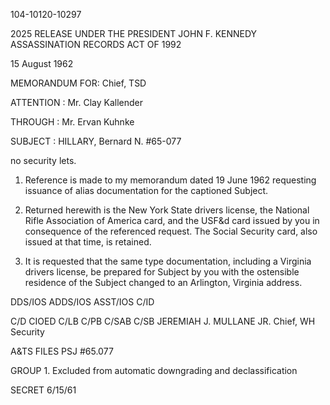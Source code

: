 104-10120-10297

2025 RELEASE UNDER THE PRESIDENT JOHN F. KENNEDY ASSASSINATION RECORDS ACT OF 1992

15 August 1962

MEMORANDUM FOR: Chief, TSD

ATTENTION : Mr. Clay Kallender

THROUGH : Mr. Ervan Kuhnke

SUBJECT : HILLARY, Bernard N.
#65-077

no security lets.

1. Reference is made to my memorandum dated 19 June 1962 requesting issuance of alias documentation for the captioned Subject.

2. Returned herewith is the New York State drivers license, the National Rifle Association of America card, and the USF&d card issued by you in consequence of the referenced request. The Social Security card, also issued at that time, is retained.

3. It is requested that the same type documentation, including a Virginia drivers license, be prepared for Subject by you with the ostensible residence of the Subject changed to an Arlington, Virginia address.

DDS/IOS
ADDS/IOS
ASST/IOS
C/ID

C/D
CIOED
C/LB
C/PB
C/SAB
C/SB
JEREMIAH J. MULLANE JR.
Chief, WH Security

A&TS
FILES
PSJ #65.077

GROUP 1.
Excluded from automatic
downgrading and
declassification

SECRET
6/15/61
